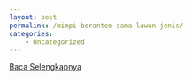 ```yaml
---
layout: post
permalink: /mimpi-berantem-sama-lawan-jenis/
categories:
    - Uncategorized
---
```


[Baca Selengkapnya](/05)